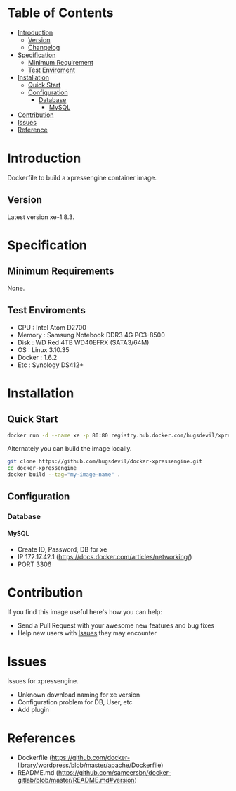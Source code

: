 # Table of Contents
- [Introduction](#introduction)
  - [Version](#version)
  - [Changelog](Changelog.md)
- [Specification](#specification)
  - [Minimum Requirement](#minimum-requirement)
  - [Test Enviroment](#test-enviroment)
- [Installation](#installation)
  - [Quick Start](#quick-start)
  - [Configuration](#configuration)
    - [Database](#database)
      - [MySQL](#mysql)
- [Contribution](#contribution)
- [Issues](#issues)
- [Reference](#reference)

# Introduction
Dockerfile to build a xpressengine container image.

## Version
Latest version xe-1.8.3.

# Specification

## Minimum Requirements
None.

## Test Enviroments
- CPU : Intel Atom D2700
- Memory : Samsung Notebook DDR3 4G PC3-8500
- Disk : WD Red 4TB WD40EFRX (SATA3/64M)
- OS : Linux 3.10.35
- Docker : 1.6.2
- Etc : Synology DS412+

# Installation

## Quick Start
```bash
docker run -d --name xe -p 80:80 registry.hub.docker.com/hugsdevil/xpressengine:latest
```

Alternately you can build the image locally.

```bash
git clone https://github.com/hugsdevil/docker-xpressengine.git
cd docker-xpressengine
docker build --tag="my-image-name" .
```

## Configuration

### Database

#### MySQL
- Create ID, Password, DB for xe
- IP 172.17.42.1 (https://docs.docker.com/articles/networking/)
- PORT 3306

# Contribution
If you find this image useful here's how you can help:

- Send a Pull Request with your awesome new features and bug fixes
- Help new users with [Issues](https://github.com/hugsdevil/docker-xpressengine/issues) they may encounter

# Issues
Issues for xpressengine.

- Unknown download naming for xe version
- Configuration problem for DB, User, etc
- Add plugin

# References
- Dockerfile (https://github.com/docker-library/wordpress/blob/master/apache/Dockerfile)
- README.md (https://github.com/sameersbn/docker-gitlab/blob/master/README.md#version)
